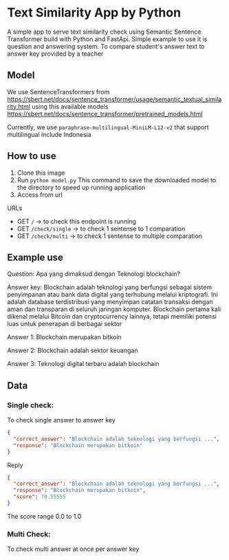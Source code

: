 # Text Similarity App by Python

A simple app to serve text similarity check using Semantic Sentence Transformer build with Python and FastApi.
Simple example to use it is question and answering system. To compare student's answer text to answer key provided by a teacher

## Model
We use SentenceTransformers from https://sbert.net/docs/sentence_transformer/usage/semantic_textual_similarity.html using this available models https://sbert.net/docs/sentence_transformer/pretrained_models.html

Currently, we use `paraphrase-multilingual-MiniLM-L12-v2` that support multilingual include Indonesia

## How to use
1. Clone this image
2. Run `python model.py` This command to save the downloaded model to the directory to speed up running application
3. Access from url

URLs
* GET `/` -> to check this endpoint is running
* GET `/check/single` -> to check 1 sentense to 1 comparation
* GET `/check/multi` -> to check 1 sentense to multiple comparation

## Example use

Question: Apa yang dimaksud dengan Teknologi blockchain?

Answer key: Blockchain adalah teknologi yang berfungsi sebagai sistem penyimpanan atau bank data digital yang terhubung melalui kriptografi. Ini adalah database terdistribusi yang menyimpan catatan transaksi dengan aman dan transparan di seluruh jaringan komputer. Blockchain pertama kali dikenal melalui Bitcoin dan cryptocurrency lainnya, tetapi memiliki potensi luas untuk penerapan di berbagai sektor


Answer 1: Blockchain merupakan bitkoin

Answer 2: Blockchain adalah sektor keuangan

Answer 3: Teknologi digital terbaru adalah blockchain

## Data
### Single check:
To check single answer to answer key

```json
{
  "correct_answer": "Blockchain adalah teknologi yang berfungsi ...",
  "response": "Blockchain merupakan bitkoin"
}
```

Reply
```json
{
  "correct_answer": "Blockchain adalah teknologi yang berfungsi ...",
  "response": "Blockchain merupakan bitkoin",
  "score": 70.55555
}
```

The score range 0.0 to 1.0



### Multi Check:
To check multi answer at once per answer key